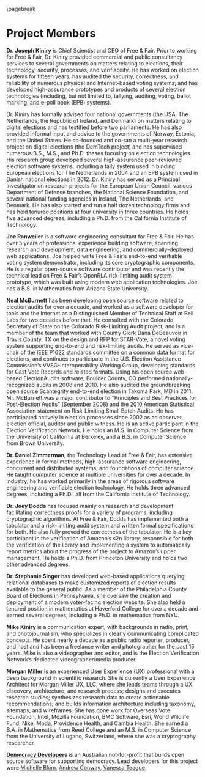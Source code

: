 \pagebreak

Project Members
===============

**Dr. Joseph Kiniry** is Chief Scientist and CEO of Free & Fair. Prior
to working for Free & Fair, Dr. Kiniry provided commercial and public
consultancy services to several governments on matters relating to
elections, their technology, security, processes, and
verifiability. He has worked on election systems for fifteen years;
has audited the security, correctness, and reliability of numerous
physical and Internet-based voting systems; and has developed
high-assurance prototypes and products of several election
technologies (including, but not limited to, tallying, auditing,
voting, ballot marking, and e-poll book (EPB) systems).

Dr. Kiniry has formally advised four national governments (the USA,
The Netherlands, the Republic of Ireland, and Denmark) on matters
relating to digital elections and has testified before two
parliaments. He has also provided informal input and advice to the
governments of Norway, Estonia, and the United States. He co-founded
and co-ran a multi-year research project on digital elections (the
DemTech project) and has supervised numerous B.S., M.S., and
Ph.D. theses focusing on election technologies. His research group
developed several high-assurance peer-reviewed election software
systems, including a tally system used in binding European elections
for The Netherlands in 2004 and an EPB system used in Danish national
elections in 2012. Dr. Kiniry has served as a Principal Investigator
on research projects for the European Union Council, various
Department of Defense branches, the National Science Foundation, and
several national funding agencies in Ireland, The Netherlands, and
Denmark. He has also started and run a half dozen technology firms and
has held tenured positions at four university in three countries. He
holds five advanced degrees, including a Ph.D. from the California
Institute of Technology.

**Joe Ranweiler** is a software engineering consultant for Free &
Fair. He has over 5 years of professional experience building
software, spanning research and development, data engineering, and
commercially-deployed web applications. Joe helped write Free & Fair’s
end-to-end verifiable voting system demonstrator, including its core
cryptographic components. He is a regular open-source software
contributor and was recently the technical lead on Free & Fair’s
OpenRLA risk-limiting audit system prototype, which was built using
modern web application technologies. Joe has a B.S. in Mathematics
from Arizona State University.

**Neal McBurnett** has been developing open source software related to
election audits for over a decade, and worked as a software developer
for tools and the Internet as a Distinguished Member of Technical
Staff at Bell Labs for two decades before that. He consulted with the
Colorado Secretary of State on the Colorado Risk-Limiting Audit
project, and is a member of the team that worked with County Clerk
Dana DeBeauvoir in Travis County, TX on the design and RFP for
STAR-Vote, a novel voting system supporting end-to-end and
risk-limiting audits. He served as vice-chair of the IEEE P1622
standards committee on a common data format for elections, and
continues to participate in the U.S. Election Assistance Commission’s
VVSG-Interoperability Working Group, developing standards for Cast
Vote Records and related formats. Using his open source web-based
ElectionAudits software, Boulder County, CO performed
nationally-recognized audits in 2008 and 2010. He also audited the
groundbreaking open source Scantegrity end-to-end election in Takoma
Park, MD in 2011. Mr. McBurnett was a major contributor to "Principles
and Best Practices for Post-Election Audits" (September 2008) and the
2010 American Statistical Association statement on Risk-Limiting Small
Batch Audits. He has participated actively in election processes since
2002 as an observer, election official, auditor and public witness. He
is an active participant in the Election Verification Network. He
holds an M.S. in Computer Science from the University of California at
Berkeley, and a B.S. in Computer Science from Brown University.

**Dr. Daniel Zimmerman**, the Technology Lead at Free & Fair, has
extensive experience in formal methods, high-assurance software
engineering, concurrent and distributed systems, and foundations of
computer science. He taught computer science at multiple universities
for over a decade. In industry, he has worked primarily in the areas
of rigorous software engineering and verifiable election
technology. He holds three advanced degrees, including a Ph.D., all
from the California Institute of Technology.

**Dr. Joey Dodds** has focused mainly on research and development
facilitating correctness proofs for a variety of programs, including
cryptographic algorithms. At Free & Fair, Dodds has implemented both a
tabulator and a risk-limiting audit system and written formal
specifications for both. He also fully proved the correctness of the
tabulator. He is a key participant in the verification of Amazon’s s2n
library, responsible for both the verification of the library and
implementing a system to automatically report metrics about the
progress of the project to Amazon’s upper management. He holds a
Ph.D. from Princeton University and holds two other advanced degrees.

**Dr. Stephanie Singer** has developed web-based applications querying
relational databases to make customized reports of election results
available to the general public. As a member of the Philadelphia
County Board of Elections in Pennsylvania, she oversaw the creation
and deployment of a modern voter-facing election website. She also
held a tenured position in mathematics at Haverford College for over a
decade and earned several degrees, including a Ph.D. in mathematics
from NYU.

**Mike Kiniry** is a communication expert, with backgrounds in radio,
print, and photojournalism, who specializes in clearly communicating
complicated concepts. He spent nearly a decade as a public radio
reporter, producer, and host and has been a freelance writer and
photographer for the past 15 years. Mike is also a videographer and
editor, and is the Election Verification Network’s dedicated
videographer/media producer.

**Morgan Miller** is an experienced User Experience (UX) professional
with a deep background in scientific research. She is currently a User
Experience Architect for Morgan Miller UX, LLC, where she leads teams
through a UX discovery, architecture, and research process; designs
and executes research studies; synthesizes research data to create
actionable recommendations; and builds information architecture
including taxonomy, sitemaps, and wireframes. She has done work for
Overseas Vote Foundation, Intel, Mozilla Foundation, BMC Software,
Esri, World Wildlife Fund, Nike, Moda, Providence Health, and Cambia
Health. She earned a B.A. in Mathematics from Reed College and an
M.S. in Computer Science from the University of Lugano, Switzerland,
where she was a cryptography researcher.

[**Democracy Developers**](https://www.democracydevelopers.org.au/) is an Australian not-for-profit that builds
open source software for supporting democracy. Lead developers for this project were
[Michelle Blom](https://aucrest.github.io/people/current/blom-michelle/),
[Andrew Conway](https://www.andrewconway.org/),
[Vanessa Teague](https://www.democracydevelopers.org.au/2025/01/22/vanessa-teague/).
